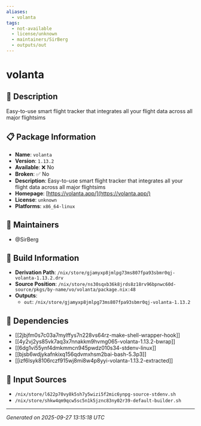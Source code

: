 ```yaml
---
aliases:
  - volanta
tags:
  - not-available
  - license/unknown
  - maintainers/SirBerg
  - outputs/out
---
```


# volanta

## 📝 Description

Easy-to-use smart flight tracker that integrates all your flight data across all major flightsims

## 📋 Package Information

- **Name**: `volanta`
- **Version**: `1.13.2`
- **Available**: ❌ No
- **Broken**: ✅ No
- **Description**: Easy-to-use smart flight tracker that integrates all your flight data across all major flightsims
- **Homepage**: [https://volanta.app/](https://volanta.app/)
- **License**: `unknown`
- **Platforms**: `x86_64-linux`
## 👥 Maintainers

- @SirBerg


## 🔧 Build Information

- **Derivation Path**: `/nix/store/gjamyxp8jmlpg73ms807fpa93sbmr0qj-volanta-1.13.2.drv`
- **Source Position**: `/nix/store/ns30sqxb36k8jrds8z18rv96bpnwc60d-source/pkgs/by-name/vo/volanta/package.nix:48`
- **Outputs**:
  - `out`:  `/nix/store/gjamyxp8jmlpg73ms807fpa93sbmr0qj-volanta-1.13.2`

## 🔗 Dependencies

- [[2jbjfm0s7c03a7mylffys7n228vs64rz-make-shell-wrapper-hook]]
- [[4y2vj2ys85vk7aq3x7nnakkm9hvmg065-volanta-1.13.2-bwrap]]
- [[6dg1vi55ynf4dmkmmcn945pwdz010s34-stdenv-linux]]
- [[bjsb6wdjykafnkixq156qdvmxhsm2bai-bash-5.3p3]]
- [[izf6lsyk8106rczf915wj8mi8w4p8yyi-volanta-1.13.2-extracted]]

## 📁 Input Sources

- `/nix/store/l622p70vy8k5sh7y5wizi5f2mic6ynpg-source-stdenv.sh`
- `/nix/store/shkw4qm9qcw5sc5n1k5jznc83ny02r39-default-builder.sh`

---
*Generated on 2025-09-27 13:15:18 UTC*
